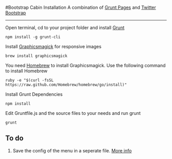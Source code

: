 #Bootstrap Cabin Installation
A combination of [Grunt Pages](https://github.com/CabinJS/grunt-pages) and [Twitter Bootstrap](https://github.com/twbs/bootstrap)
*****

Open terminal, cd to your project folder and install [Grunt](http://gruntjs.com/)
```
npm install -g grunt-cli
```

Install [Graphicsmagick](http://www.graphicsmagick.org/) for responsive images
```
brew install graphicsmagick
```
You need [Homebrew](http://brew.sh/) to install Graphicsmagick. Use the following command to install Homebrew
```
ruby -e "$(curl -fsSL https://raw.github.com/Homebrew/homebrew/go/install)"
```

Install Grunt Dependencies
```
npm install
```

Edit Gruntfile.js and the source files to your needs and run grunt
```
grunt
```

## To do
1. Save the config of the menu in a seperate file. [More info](https://github.com/CabinJS/grunt-pages#data)